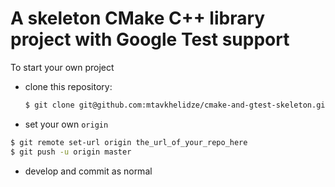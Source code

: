 # A skeleton CMake C++ library project with Google Test support

To start your own project

- clone this repository:

    ```bash
    $ git clone git@github.com:mtavkhelidze/cmake-and-gtest-skeleton.git
    ```

- set your own `origin`

```bash
$ git remote set-url origin the_url_of_your_repo_here
$ git push -u origin master
```

- develop and commit as normal
